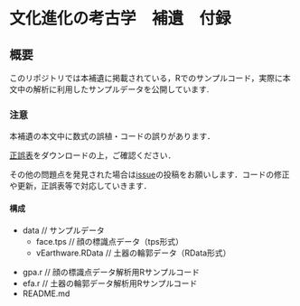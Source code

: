 # 文化進化の考古学　補遺　付録

## 概要
このリポジトリでは本補遺に掲載されている，Rでのサンプルコード，実際に本文中の解析に利用したサンプルデータを公開しています.

### 注意
本補遺の本文中に数式の誤植・コードの誤りがあります．

[正誤表](http://www.keisoshobo.co.jp/files/seigohyo/9784326248452_02.pdf)をダウンロードの上，ご確認ください．

その他の問題点を発見された場合は[issue](https://github.com/noshita/CultEvolAppendix/issues)の投稿をお願いします．コードの修正や更新，正誤表等で対応していきます．

#### 構成
- data // サンプルデータ
	- face.tps // 顔の標識点データ（tps形式）
	- vEarthware.RData // 土器の輪郭データ（RData形式）
* gpa.r // 顔の標識点データ解析用Rサンプルコード
* efa.r // 土器の輪郭データ解析用Rサンプルコード
* README.md
